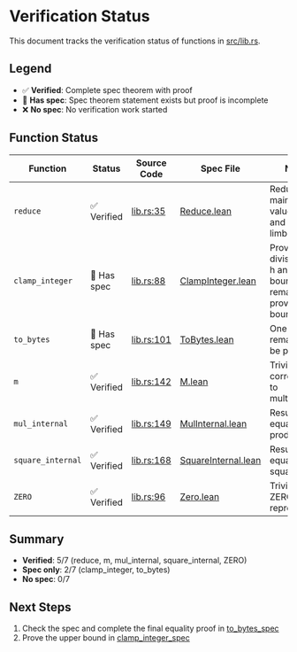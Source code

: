 # Verification Status

This document tracks the verification status of functions in [src/lib.rs](src/lib.rs).

## Legend

- ✅ **Verified**: Complete spec theorem with proof
- 📝 **Has spec**: Spec theorem statement exists but proof is incomplete
- ❌ **No spec**: No verification work started

## Function Status

| Function          | Status      | Source Code                              | Spec File                                                       | Notes                                                                |
| ----------------- | ----------- | ---------------------------------------- | --------------------------------------------------------------- | -------------------------------------------------------------------- |
| `reduce`          | ✅ Verified | [lib.rs:35](src/lib.rs#L35)              | [Reduce.lean](verify/Verify/Proofs/Reduce.lean)                 | Reduction maintains value mod p and bounds limbs                     |
| `clamp_integer`   | 📝 Has spec | [lib.rs:88](src/lib.rs#L88)              | [ClampInteger.lean](verify/Verify/Proofs/ClampInteger.lean)     | Proven divisibility by h and one bound, remains to prove other bound |
| `to_bytes`        | 📝 Has spec | [lib.rs:101](src/lib.rs#L101)            | [ToBytes.lean](verify/Verify/Proofs/ToBytes.lean)               | One equality remains to be proven                                    |
| `m`               | ✅ Verified | [lib.rs:142](src/lib.rs#L142)            | [M.lean](verify/Verify/Proofs/M.lean)                           | Trivial proof, corresponds to multiplication                         |
| `mul_internal`    | ✅ Verified | [lib.rs:149](src/lib.rs#L149)            | [MulInternal.lean](verify/Verify/Proofs/MulInternal.lean)       | Result equals product                                                |
| `square_internal` | ✅ Verified | [lib.rs:168](src/lib.rs#L168)            | [SquareInternal.lean](verify/Verify/Proofs/SquareInternal.lean) | Result equals square                                                 |
| `ZERO`            | ✅ Verified | [lib.rs:96](src/lib.rs#L96)              | [Zero.lean](verify/Verify/Proofs/Zero.lean)                     | Trivial proof, ZERO represents 0                                     |

## Summary

- **Verified**: 5/7 (reduce, m, mul_internal, square_internal, ZERO)
- **Spec only**: 2/7 (clamp_integer, to_bytes)
- **No spec**: 0/7

## Next Steps

1. Check the spec and complete the final equality proof in [to_bytes_spec](verify/Verify/Proofs/ToBytes.lean:39)
2. Prove the upper bound in [clamp_integer_spec](verify/Verify/Proofs/ClampInteger.lean:68)

